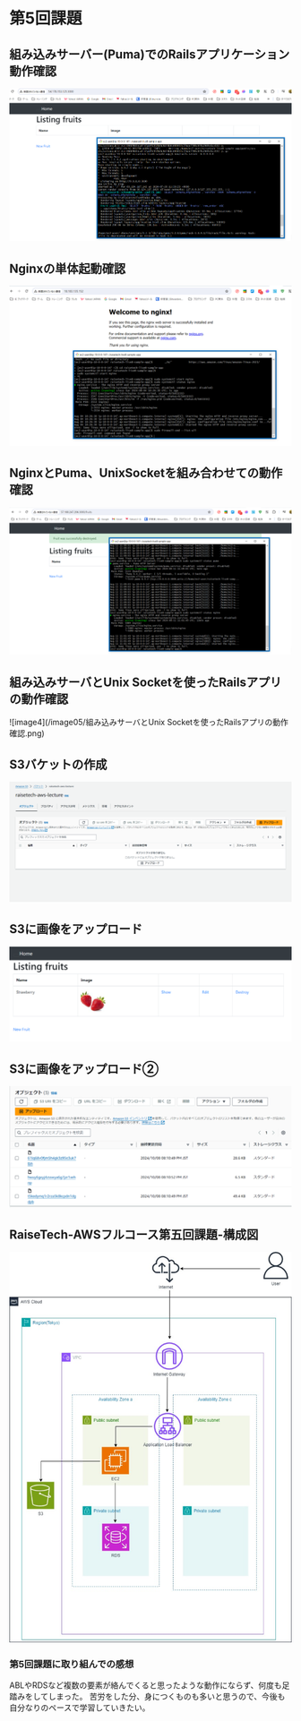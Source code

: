# 第5回課題

## 組み込みサーバー(Puma)でのRailsアプリケーション動作確認
![image1](/image05/組み込みサーバー(Puma)でのRailsアプリケーション動作確認.png)  

## Nginxの単体起動確認
![image2](/image05/Nginxの単体起動確認.png) 

## NginxとPuma、UnixSocketを組み合わせての動作確認
![image3](/image05/NginxとPuma、UnixSocketを組み合わせての動作確認.png)  

## 組み込みサーバとUnix Socketを使ったRailsアプリの動作確認
![image4](/image05/組み込みサーバとUnix Socketを使ったRailsアプリの動作確認.png)  

## S3バケットの作成
![image5](/image05/S3バケットの作成.png)  

## S3に画像をアップロード
![image6](/image05/S3に画像をアップロード.png)  

## S3に画像をアップロード②
![image7](/image05/S3に画像をアップロード②.png)  

## RaiseTech-AWSフルコース第五回課題-構成図
![image8](/image05/RaiseTech-AWSフルコース第五回課題-構成図.jpg)

### 第5回課題に取り組んでの感想
ABLやRDSなど複数の要素が絡んでくると思ったような動作にならず、何度も足踏みをしてしまった。
苦労をした分、身につくものも多いと思うので、今後も自分なりのペースで学習していきたい。